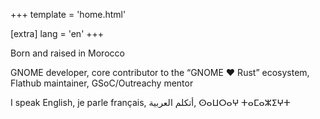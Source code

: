 +++
template = 'home.html'

[extra]
lang = 'en'
+++

Born and raised in Morocco

GNOME developer, core contributor to the “GNOME ❤️ Rust” ecosystem, Flathub maintainer, GSoC/Outreachy mentor

I speak English, je parle français, أتكلم العربية, ⵙⴰⵡⵔⴰⵖ ⵜⴰⵎⴰⵣⵉⵖⵜ
